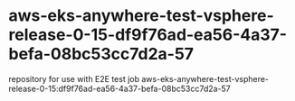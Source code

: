# aws-eks-anywhere-test-vsphere-release-0-15-df9f76ad-ea56-4a37-befa-08bc53cc7d2a-57
repository for use with E2E test job aws-eks-anywhere-test-vsphere-release-0-15:df9f76ad-ea56-4a37-befa-08bc53cc7d2a-57
